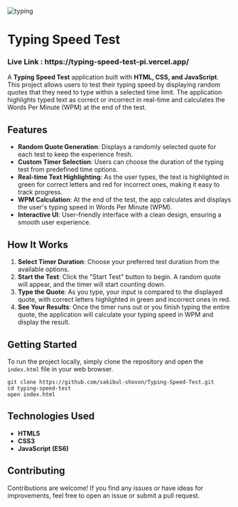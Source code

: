 ![typing](https://github.com/user-attachments/assets/0d96356a-a599-42fd-bc45-b26a7dfe69c5)




<h1>Typing Speed Test</h1>
<h3>Live Link : https://typing-speed-test-pi.vercel.app/</h3>

<p>A <strong>Typing Speed Test</strong> application built with <strong>HTML, CSS, and JavaScript</strong>. This project allows users to test their typing speed by displaying random quotes that they need to type within a selected time limit. The application highlights typed text as correct or incorrect in real-time and calculates the Words Per Minute (WPM) at the end of the test.</p>

<h2>Features</h2>
<ul>
    <li><strong>Random Quote Generation</strong>: Displays a randomly selected quote for each test to keep the experience fresh.</li>
    <li><strong>Custom Timer Selection</strong>: Users can choose the duration of the typing test from predefined time options.</li>
    <li><strong>Real-time Text Highlighting</strong>: As the user types, the text is highlighted in green for correct letters and red for incorrect ones, making it easy to track progress.</li>
    <li><strong>WPM Calculation</strong>: At the end of the test, the app calculates and displays the user's typing speed in Words Per Minute (WPM).</li>
    <li><strong>Interactive UI</strong>: User-friendly interface with a clean design, ensuring a smooth user experience.</li>
</ul>

<h2>How It Works</h2>
<ol>
    <li><strong>Select Timer Duration</strong>: Choose your preferred test duration from the available options.</li>
    <li><strong>Start the Test</strong>: Click the "Start Test" button to begin. A random quote will appear, and the timer will start counting down.</li>
    <li><strong>Type the Quote</strong>: As you type, your input is compared to the displayed quote, with correct letters highlighted in green and incorrect ones in red.</li>
    <li><strong>See Your Results</strong>: Once the timer runs out or you finish typing the entire quote, the application will calculate your typing speed in WPM and display the result.</li>
</ol>

<h2>Getting Started</h2>
<p>To run the project locally, simply clone the repository and open the <code>index.html</code> file in your web browser.</p>
<pre><code>git clone https://github.com/sakibul-shovon/Typing-Speed-Test.git
cd typing-speed-test
open index.html
</code></pre>

<h2>Technologies Used</h2>
<ul>
    <li><strong>HTML5</strong></li>
    <li><strong>CSS3</strong></li>
    <li><strong>JavaScript (ES6)</strong></li>
</ul>

<h2>Contributing</h2>
<p>Contributions are welcome! If you find any issues or have ideas for improvements, feel free to open an issue or submit a pull request.</p>


